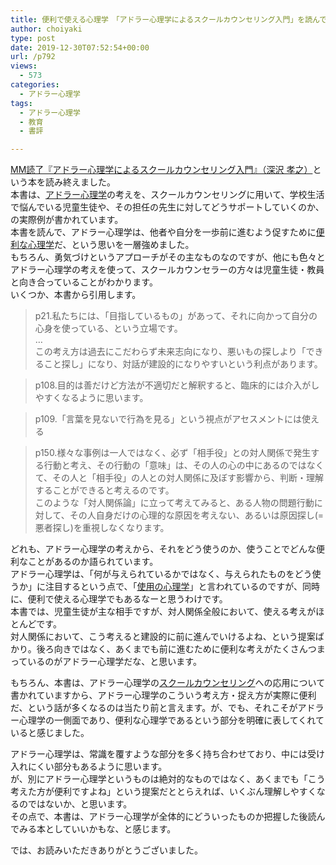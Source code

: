 ```yaml
---
title: 便利で使える心理学　「アドラー心理学によるスクールカウンセリング入門」を読んで感じたこと〜アドラー心理学について⑨〜
author: choiyaki
type: post
date: 2019-12-30T07:52:54+00:00
url: /p792
views:
  - 573
categories:
  - アドラー心理学
tags:
  - アドラー心理学
  - 教育
  - 書評

---
```

[MM読了『アドラー心理学によるスクールカウンセリング入門』（深沢 孝之）][1]という本を読み終えました。  
本書は、[アドラー心理学][2]の考えを、スクールカウンセリングに用いて、学校生活で悩んでいる児童生徒や、その担任の先生に対してどうサポートしていくのか、の実際例が書かれています。  
本書を読んで、アドラー心理学は、他者や自分を一歩前に進むよう促すために[便利な心理学][3]だ、という思いを一層強めました。  
もちろん、勇気づけというアプローチがその主なものなのですが、他にも色々とアドラー心理学の考えを使って、スクールカウンセラーの方々は児童生徒・教員と向き合っていることがわかります。  
いくつか、本書から引用します。

> p21.私たちには、「目指しているもの」があって、それに向かって自分の心身を使っている、という立場です。  
> …  
> この考え方は過去にこだわらず未来志向になり、悪いもの探しより「できること探し」になり、対話が建設的になりやすいという利点があります。

> p108.目的は善だけど方法が不適切だと解釈すると、臨床的には介入がしやすくなるように思います。

> p109.「言葉を見ないで行為を見る」という視点がアセスメントには使える

> p150.様々な事例は一人ではなく、必ず「相手役」との対人関係で発生する行動と考え、その行動の「意味」は、その人の心の中にあるのではなくて、その人と「相手役」の人との対人関係に及ぼす影響から、判断・理解することができると考えるのです。  
> このような「対人関係論」に立って考えてみると、ある人物の問題行動に対して、その人自身だけの心理的な原因を考えない、あるいは原因探し(=悪者探し)を重視しなくなります。

どれも、アドラー心理学の考えから、それをどう使うのか、使うことでどんな便利なことがあるのか語られています。  
アドラー心理学は、「何が与えられているかではなく、与えられたものをどう使うか」に注目するという点で、「[使用の心理学][4]」と言われているのですが、同時に、便利で使える心理学でもあるなーと思うわけです。  
本書では、児童生徒が主な相手ですが、対人関係全般において、使える考えがほとんどです。  
対人関係において、こう考えると建設的に前に進んでいけるよね、という提案ばかり。後ろ向きではなく、あくまでも前に進むために便利な考えがたくさんつまっているのがアドラー心理学だな、と思います。

もちろん、本書は、アドラー心理学の[スクールカウンセリング][5]への応用について書かれていますから、アドラー心理学のこういう考え方・捉え方が実際に便利だ、という話が多くなるのは当たり前と言えます。が、でも、それこそがアドラー心理学の一側面であり、便利な心理学であるという部分を明確に表してくれていると感じました。

アドラー心理学は、常識を覆すような部分を多く持ち合わせており、中には受け入れにくい部分もあるように思います。  
が、別にアドラー心理学というものは絶対的なものではなく、あくまでも「こう考えた方が便利ですよね」という提案だととらえれば、いくぶん理解しやすくなるのではないか、と思います。  
その点で、本書は、アドラー心理学が全体的にどういったものか把握した後読んでみる本としていいかもな、と感じます。

では、お読みいただきありがとうございました。

 [1]: https://scrapbox.io/choiyaki-hondana/MM%E8%AA%AD%E4%BA%86%E3%80%8E%E3%82%A2%E3%83%89%E3%83%A9%E3%83%BC%E5%BF%83%E7%90%86%E5%AD%A6%E3%81%AB%E3%82%88%E3%82%8B%E3%82%B9%E3%82%AF%E3%83%BC%E3%83%AB%E3%82%AB%E3%82%A6%E3%83%B3%E3%82%BB%E3%83%AA%E3%83%B3%E3%82%B0%E5%85%A5%E9%96%80%E3%80%8F%EF%BC%88%E6%B7%B1%E6%B2%A2_%E5%AD%9D%E4%B9%8B%EF%BC%89
 [2]: https://scrapbox.io/choiyaki-hondana/%E3%82%A2%E3%83%89%E3%83%A9%E3%83%BC%E5%BF%83%E7%90%86%E5%AD%A6
 [3]: https://scrapbox.io/choiyaki-hondana/%E4%BE%BF%E5%88%A9%E3%81%AA%E5%BF%83%E7%90%86%E5%AD%A6
 [4]: https://scrapbox.io/choiyaki-hondana/%E4%BD%BF%E7%94%A8%E3%81%AE%E5%BF%83%E7%90%86%E5%AD%A6
 [5]: https://scrapbox.io/choiyaki-hondana/%E3%82%B9%E3%82%AF%E3%83%BC%E3%83%AB%E3%82%AB%E3%82%A6%E3%83%B3%E3%82%BB%E3%83%AA%E3%83%B3%E3%82%B0